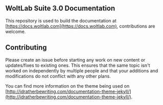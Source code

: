 ## WoltLab Suite 3.0 Documentation

This repository is used to build the documentation at [https://docs.woltlab.com](https://docs.woltlab.com), contributions are welcome.

## Contributing

Please create an issue before starting any work on new content or updates/fixes to existing ones. This ensures that the same topic isn't worked on independently by multiple people and that your additions and modifications do not conflict with any other plans.

You can find more information on the theme being used on [http://idratherbewriting.com/documentation-theme-jekyll/](http://idratherbewriting.com/documentation-theme-jekyll/).
